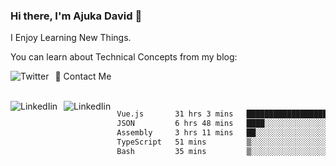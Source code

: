 ### Hi there, I'm Ajuka David 🥷

I Enjoy Learning New Things.

You can learn about Technical Concepts from my blog:

<a href="https://tobit.hashnode.dev/"> <img src="https://img.shields.io/badge/Hashnode-2962FF?style=for-the-badge&logo=hashnode&logoColor=white"
     alt="Twitter"
     style="float: left; margin-right: 10px;" /> </a>


📱 Contact Me

<br />
<a href="https://www.linkedin.com/in/david-ajuka-630660144/"> <img src="https://img.shields.io/badge/LinkedIn-0077B5?style=for-the-badge&logo=linkedin&logoColor=white"
     alt="LinkedIin"
     style="float: left; margin-right: 10px;" /> </a> <a href="mailto:ajuka.zephiniah@gmail.com"> <img src="https://img.shields.io/badge/Gmail-D14836?style=for-the-badge&logo=gmail&logoColor=white"
     alt="LinkedIin"
     style="float: left; margin-right: 10px;" /> </a>
     

<!--START_SECTION:waka-->

```txt
Vue.js       31 hrs 3 mins   ██████████████████░░░░░░░   71.53 %
JSON         6 hrs 48 mins   ████░░░░░░░░░░░░░░░░░░░░░   15.66 %
Assembly     3 hrs 11 mins   ██░░░░░░░░░░░░░░░░░░░░░░░   07.34 %
TypeScript   51 mins         ▒░░░░░░░░░░░░░░░░░░░░░░░░   01.97 %
Bash         35 mins         ▒░░░░░░░░░░░░░░░░░░░░░░░░   01.36 %
```

<!--END_SECTION:waka-->
